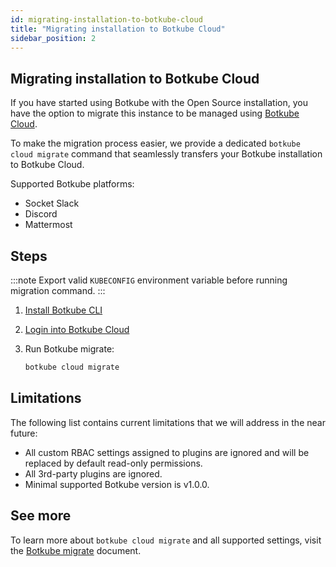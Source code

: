 ```yaml
---
id: migrating-installation-to-botkube-cloud
title: "Migrating installation to Botkube Cloud"
sidebar_position: 2
---
```


## Migrating installation to Botkube Cloud

If you have started using Botkube with the Open Source installation, you have the option to migrate this instance to be managed using [Botkube Cloud](https://app.botkube.io/).

To make the migration process easier, we provide a dedicated `botkube cloud migrate` command that seamlessly transfers your Botkube installation to Botkube Cloud.

Supported Botkube platforms:

- Socket Slack
- Discord
- Mattermost

## Steps

:::note
Export valid `KUBECONFIG` environment variable before running migration command.
:::

1. [Install Botkube CLI](./getting-started.mdx#installation)
2. [Login into Botkube Cloud](./getting-started.mdx#first-use)
3. Run Botkube migrate:

   ```bash
   botkube cloud migrate
   ```

## Limitations

The following list contains current limitations that we will address in the near future:

- All custom RBAC settings assigned to plugins are ignored and will be replaced by default read-only permissions.
- All 3rd-party plugins are ignored.
- Minimal supported Botkube version is v1.0.0.

## See more

To learn more about `botkube cloud migrate` and all supported settings, visit the [Botkube migrate](./commands/botkube_migrate.md) document.
